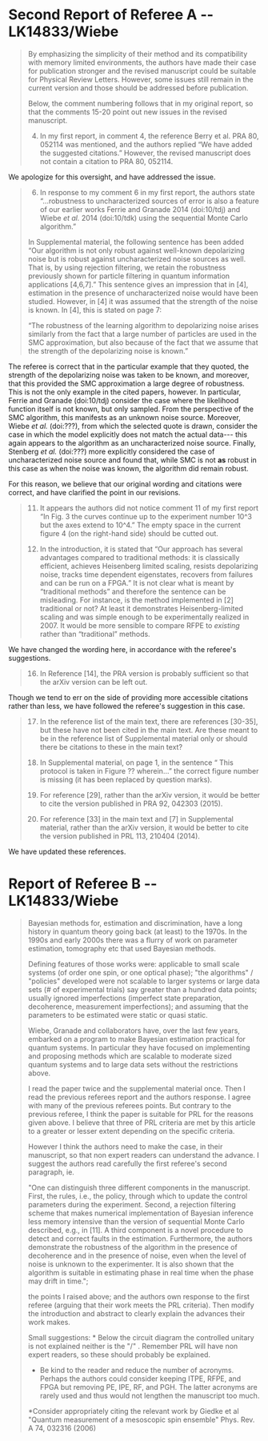 

# Second Report of Referee A -- LK14833/Wiebe #

> By emphasizing the simplicity of their method and its compatibility
> with memory limited environments, the authors have made their case for
> publication stronger and the revised manuscript could be suitable for
> Physical Review Letters. However, some issues still remain in the
> current version and those should be addressed before publication.
> 
> Below, the comment numbering follows that in my original report, so
> that the comments 15-20 point out new issues in the revised
> manuscript.
> 
> 4) In my first report, in comment 4, the reference Berry et al. PRA
> 80, 052114 was mentioned, and the authors replied “We have added the
> suggested citations.” However, the revised manuscript does not contain
> a citation to PRA 80, 052114.

We apologize for this oversight, and have addressed the issue.

> 6) In response to my comment 6 in my first report, the authors state
> “…robustness to uncharacterized sources of error is also a feature of
> our earlier works Ferrie and Granade 2014 (doi:10/tdj) and Wiebe *et
> al.* 2014 (doi:10/tdk) using the sequential Monte Carlo algorithm.”
> 
> In Supplemental material, the following sentence has been added “Our
> algorithm is not only robust against well-known depolarizing noise but
> is robust against uncharacterized noise sources as well. That is, by
> using rejection filtering, we retain the robustness previously shown
> for particle filtering in quantum information applications [4,6,7].”
> This sentence gives an impression that in [4], estimation in the
> presence of uncharacterized noise would have been studied. However, in
> [4] it was assumed that the strength of the noise is known. In [4],
> this is stated on page 7:
> 
> “The robustness of the learning algorithm to depolarizing noise arises
> similarly from the fact that a large number of particles are used in
> the SMC approximation, but also because of the fact that we assume
> that the strength of the depolarizing noise is known.”

The referee is correct that in the particular example that they quoted, the strength of the depolarizing noise was taken to be known, and moreover, that this provided the SMC approximation a large degree of robustness. This is not the only example in the cited papers, however. In particular, Ferrie and Granade (doi:10/tdj) consider the case where the likelihood function itself is not known, but only sampled. From the perspective of the SMC algorithm, this manifests as an unknown noise source. Moreover, Wiebe *et al.* (doi:???), from which the selected quote is drawn, consider the case in which the model explicitly does not match the actual data--- this again appears to the algorithm as an uncharacterized noise source. Finally, Stenberg *et al.* (doi:???) more explicitly considered the case of uncharacterized noise source and found that, while SMC is not **as** robust in this case as when the noise was known, the algorithm did remain robust.

For this reason, we believe that our original wording and citations were correct, and have clarified the point in our revisions.

> 11) It appears the authors did not notice comment 11 of my first
> report “In Fig. 3 the curves continue up to the experiment number 10^3
> but the axes extend to 10^4.” The empty space in the current figure 4
> (on the right-hand side) should be cutted out.
> 
> 15) In the introduction, it is stated that “Our approach has several
> advantages compared to traditional methods: it is classically
> efficient, achieves Heisenberg limited scaling, resists depolarizing
> noise, tracks time dependent eigenstates, recovers from failures and
> can be run on a FPGA.” It is not clear what is meant by “traditional
> methods” and therefore the sentence can be misleading. For instance,
> is the method implemented in [2] traditional or not? At least it
> demonstrates Heisenberg-limited scaling and was simple enough to be
> experimentally realized in 2007. It would be more sensible to compare
> RFPE to *existing* rather than “traditional” methods.

We have changed the wording here, in accordance with the referee's suggestions.

> 16) In Reference [14], the PRA version is probably sufficient so that
> the arXiv version can be left out.

Though we tend to err on the side of providing more accessible citations rather than less, we have followed the referee's suggestion in this case.

> 17) In the reference list of the main text, there are references
> [30-35], but these have not been cited in the main text. Are these
> meant to be in the reference list of Supplemental material only or
> should there be citations to these in the main text?
> 
> 18) In Supplemental material, on page 1, in the sentence “ This
> protocol is taken in Figure ?? wherein…” the correct figure number is
> missing (it has been replaced by question marks).
> 
> 19) For reference [29], rather than the arXiv version, it would be
> better to cite the version published in PRA 92, 042303 (2015).
> 
> 20) For reference [33] in the main text and [7] in Supplemental
> material, rather than the arXiv version, it would be better to cite
> the version published in PRL 113, 210404 (2014).

We have updated these references.

# Report of Referee B -- LK14833/Wiebe #

> Bayesian methods for, estimation and discrimination, have a long
> history in quantum theory going back (at least) to the 1970s. In the
> 1990s and early 2000s there was a flurry of work on parameter
> estimation, tomography etc that used Bayesian methods.
> 
> Defining features of those works were: applicable to small scale
> systems (of order one spin, or one optical phase); "the algorithms" /
> "policies" developed were not scalable to larger systems or large data
> sets (# of experimental trials) say greater than a hundred data
> points; usually ignored imperfections (imperfect state preparation,
> decoherence, measurement imperfections); and assuming that the
> parameters to be estimated were static or quasi static.
> 
> Wiebe, Granade and collaborators have, over the last few years,
> embarked on a program to make Bayesian estimation practical for
> quantum systems. In particular they have focused on implementing and
> proposing methods which are scalable to moderate sized quantum systems
> and to large data sets without the restrictions above.
> 
> I read the paper twice and the supplemental material once. Then I read
> the previous referees report and the authors response. I agree with
> many of the previous referees points. But contrary to the previous
> referee, I think the paper is suitable for PRL for the reasons given
> above. I believe that three of PRL criteria are met by this article to
> a greater or lesser extent depending on the specific criteria.
> 
> However I think the authors need to make the case, in their
> manuscript, so that non expert readers can understand the advance. I
> suggest the authors read carefully the first referee's second
> paragraph, ie.
> 
> "One can distinguish three different components in the manuscript.
> First, the rules, i.e., the policy, through which to update the
> control parameters during the experiment. Second, a rejection
> filtering scheme that makes numerical implementation of Bayesian
> inference less memory intensive than the version of sequential Monte
> Carlo described, e.g., in [11]. A third component is a novel procedure
> to detect and correct faults in the estimation. Furthermore, the
> authors demonstrate the robustness of the algorithm in the presence of
> decoherence and in the presence of noise, even when the level of noise
> is unknown to the experimenter. It is also shown that the algorithm is
> suitable in estimating phase in real time when the phase may drift in
> time.";
> 
> the points I raised above; and the authors own response to the first
> referee (arguing that their work meets the PRL criteria). Then modify
> the introduction and abstract to clearly explain the advances their
> work makes.
> 
> Small suggestions: * Below the circuit diagram the controlled unitary
> is not explained neither is the "/" . Remember PRL will have non
> expert readers, so these should probably be explained.
> 
> * Be kind to the reader and reduce the number of acronyms. Perhaps the
> authors could consider keeping ITPE, RFPE, and FPGA but removing PE,
> IPE, RF, and PGH. The latter acronyms are rarely used and thus would
> not lengthen the manuscript too much.
> 
> *Consider appropriately citing the relevant work by Giedke et al
> "Quantum measurement of a mesoscopic spin ensemble" Phys. Rev. A 74,
> 032316 (2006)